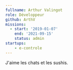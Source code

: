 ```yaml
---
fullname: Arthur Valingot
role: Développeur
github: ArthV
missions:
  - start: '2019-01-07'
    end: '2021-09-15'
    status: admin
startups:
    - e-controle
---
```

J'aime les chats et les sushis.
